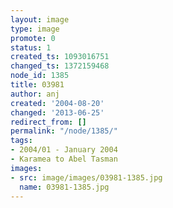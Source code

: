 ```yaml
---
layout: image
type: image
promote: 0
status: 1
created_ts: 1093016751
changed_ts: 1372159468
node_id: 1385
title: 03981
author: anj
created: '2004-08-20'
changed: '2013-06-25'
redirect_from: []
permalink: "/node/1385/"
tags:
- 2004/01 - January 2004
- Karamea to Abel Tasman
images:
- src: image/images/03981-1385.jpg
  name: 03981-1385.jpg
---
```


